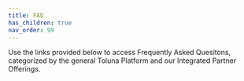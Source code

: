 ```yaml
---
title: FAQ
has_children: true
nav_order: 99
---
```


Use the links provided below to access Frequently Asked Quesitons, categorized by the general Toluna Platform and our Integrated Partner Offerings.
